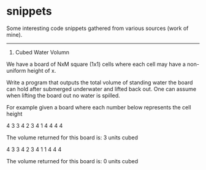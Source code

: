 snippets
========

Some interesting code snippets gathered from various sources (work of mine).


------------------------------------------------
1. Cubed Water Volumn


We have a board of NxM square (1x1) cells where each cell may have a non-uniform height of x.  

Write a program that outputs the total volume of standing water the board can hold after submerged underwater and lifted back out.
One can assume when lifting the board out no water is spilled.   

For example given a board where each number below represents the cell height

4 3 3
4 2 3
4 1 4
4 4 4  

The volume returned for this board is: 3 units cubed



4 3 3
4 2 3
4 1 1
4 4 4  

The volume returned for this board is: 0 units cubed
